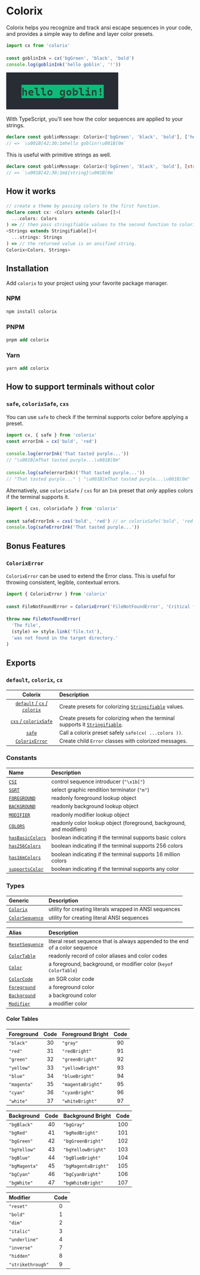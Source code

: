 # Colorix

Colorix helps you recognize and track ansi escape sequences in your code, and provides a simple way to define and layer color presets.

```ts
import cx from 'colorix'

const goblinInk = cx('bgGreen', 'black', 'bold')
console.log(goblinInk('hello goblin', '!'))
```

![goblin-example](./public/globin-example.jpg)

With TypeScript, you'll see how the color sequences are applied to your strings.

```ts
declare const goblinMessage: Colorix<['bgGreen', 'black', 'bold'], ['hello goblin', '!']>
// => `\u001B[42;30;1mhello goblin!\u001B[0m`
```

This is useful with primitive strings as well.

```ts
declare const goblinMessage: Colorix<['bgGreen', 'black', 'bold'], [string, ...string[]]>
// => `\u001B[42;30;1m${string}\u001B[0m`
```

## How it works

```ts
// create a theme by passing colors to the first function.
declare const cx: <Colors extends Color[]>(
  ...colors: Colors
) => // then pass stringifiable values to the second function to colorize them.
<Strings extends Stringifiable[]>(
  ...strings: Strings
) => // the returned value is an ansified string.
Colorix<Colors, Strings>
```

## Installation

Add `colorix` to your project using your favorite package manager.

### NPM

```hs
npm install colorix
```

### PNPM

```llvm
pnpm add colorix
```

### Yarn

```llvm
yarn add colorix
```

## How to support terminals without color

### `safe`, `colorixSafe`, `cxs`

You can use `safe` to check if the terminal supports color before applying a preset.

```ts
import cx, { safe } from 'colorix'
const errorInk = cx('bold', 'red')

console.log(errorInk('That tasted purple...'))
// "\u001B[mThat tasted purple...\u001B[0m"

console.log(safe(errorInk)('That tasted purple...'))
// "That tasted purple..." | "\u001B[mThat tasted purple...\u001B[0m"
```

Alternatively, use `colorixSafe` / `cxs` for an `Ink` preset that _only_ applies colors if the terminal supports it.

```ts
import { cxs, colorixSafe } from 'colorix'

const safeErrorInk = cxs('bold', 'red') // or colorixSafe('bold', 'red')
console.log(safeErrorInk('That tasted purple...'))
```

## Bonus Features

### `ColorixError`

`ColorixError` can be used to extend the Error class. This is useful for throwing consistent, legible, contextual errors.

```ts
import { ColorixError } from 'colorix'

const FileNotFoundError = ColorixError('FileNotFoundError', 'Critical file is missing')

throw new FileNotFoundError(
  'The file',
  (style) => style.link('file.txt'),
  'was not found in the target directory.'
)
```

## Exports

### `default`, `colorix`, `cx`

|                        Colorix                        | Description                                                                                                                                                                                |
| :---------------------------------------------------: | :----------------------------------------------------------------------------------------------------------------------------------------------------------------------------------------- |
|     [`default` / `cx` / `colorix`](src/index.mts)     | Create presets for colorizing [`Stringifiable`](https://github.com/Cuppachino/type-space/blob/9f1a2d71db0c6ef0e3c74b7f4cbdbe7efc390dcb/src/stringifiable.ts) values. |
| [`cxs` / `colorixSafe`](src/modules/colorix-safe.mts) | Create presets for colorizing when the terminal supports it [`Stringifiable`](https://github.com/Cuppachino/type-space/blob/9f1a2d71db0c6ef0e3c74b7f4cbdbe7efc390dcb/src/stringifiable.ts). |
|            [`safe`](src/modules/safe.mts)             | Call a colorix preset safely `safe(cx( ...colors ))`. |
|    [`ColorixError`](src/modules/colorix-error.mts)    | Create child `Error` classes with colorized messages. |

### Constants

| Name                              | Description                                                          |
| :-------------------------------- | :------------------------------------------------------------------- |
| [`CSI`](src/ansi.mts)             | control sequence introducer (`"\x1b["`)                              |
| [`SGRT`](src/ansi.mts)            | select graphic rendition terminator (`"m"`)                          |
| [`FOREGROUND`](src/colors.mts)    | readonly foreground lookup object                                    |
| [`BACKGROUND`](src/colors.mts)    | readonly background lookup object                                    |
| [`MODIFIER`](src/colors.mts)      | readonly modifier lookup object                                      |
| [`COLORS`](src/colors.mts)        | readonly color lookup object (foreground, background, and modifiers) |
| [`hasBasicColors`](src/index.mts) | boolean indicating if the terminal supports basic colors             |
| [`has256Colors`](src/index.mts)   | boolean indicating if the terminal supports 256 colors               |
| [`has16mColors`](src/index.mts)   | boolean indicating if the terminal supports 16 million colors        |
| [`supportsColor`](src/index.mts)  | boolean indicating if the terminal supports any color                |

### Types

| Generic                                         | Description                                             |
| :---------------------------------------------- | :------------------------------------------------------ |
| [`Colorix`](src/types/colorix.mts)              | utility for creating literals wrapped in ANSI sequences |
| [`ColorSequence`](src/types/color-sequence.mts) | utility for creating literal ANSI sequences             |

| Alias                                           | Description                                                                   |
| :---------------------------------------------- | :---------------------------------------------------------------------------- |
| [`ResetSequence`](src/types/color-sequence.mts) | literal reset sequence that is always appended to the end of a color sequence |
| [`ColorTable`](src/types/colors.mts)            | readonly record of color aliases and color codes                              |
| [`Color`](src/types/colors.mts)                 | a foreground, background, or modifier color (`keyof ColorTable`)              |
| [`ColorCode`](src/types/colors.mts)             | an SGR color code                                                             |
| [`Foreground`](src/types/colors.mts)            | a foreground color                                                            |
| [`Background`](src/types/colors.mts)            | a background color                                                            |
| [`Modifier`](src/types/colors.mts)              | a modifier color                                                              |

#### Color Tables

| Foreground  | Code | Foreground Bright | Code |
| :---------- | :--: | :---------------- | :--: |
| `"black"`   |  30  | `"gray"`          |  90  |
| `"red"`     |  31  | `"redBright"`     |  91  |
| `"green"`   |  32  | `"greenBright"`   |  92  |
| `"yellow"`  |  33  | `"yellowBright"`  |  93  |
| `"blue"`    |  34  | `"blueBright"`    |  94  |
| `"magenta"` |  35  | `"magentaBright"` |  95  |
| `"cyan"`    |  36  | `"cyanBright"`    |  96  |
| `"white"`   |  37  | `"whiteBright"`   |  97  |

| Background    | Code | Background Bright   | Code |
| :------------ | :--: | :------------------ | :--: |
| `"bgBlack"`   |  40  | `"bgGray"`          | 100  |
| `"bgRed"`     |  41  | `"bgRedBright"`     | 101  |
| `"bgGreen"`   |  42  | `"bgGreenBright"`   | 102  |
| `"bgYellow"`  |  43  | `"bgYellowBright"`  | 103  |
| `"bgBlue"`    |  44  | `"bgBlueBright"`    | 104  |
| `"bgMagenta"` |  45  | `"bgMagentaBright"` | 105  |
| `"bgCyan"`    |  46  | `"bgCyanBright"`    | 106  |
| `"bgWhite"`   |  47  | `"bgWhiteBright"`   | 107  |

| Modifier          | Code |
| :---------------- | :--: |
| `"reset"`         |  0   |
| `"bold"`          |  1   |
| `"dim"`           |  2   |
| `"italic"`        |  3   |
| `"underline"`     |  4   |
| `"inverse"`       |  7   |
| `"hidden"`        |  8   |
| `"strikethrough"` |  9   |
